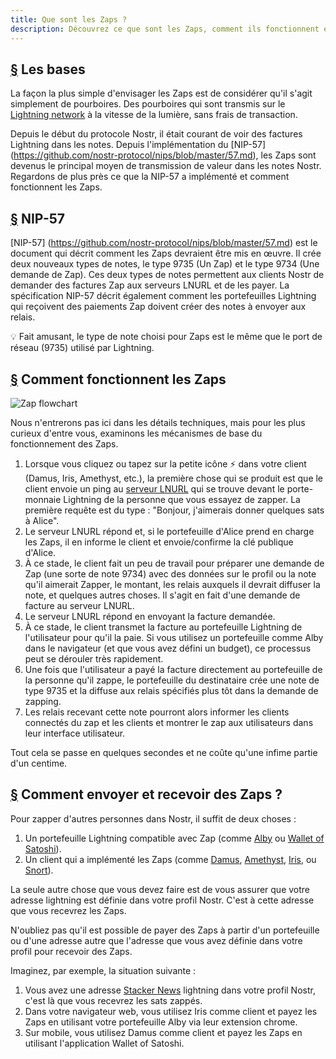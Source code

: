 ```yaml
---
title: Que sont les Zaps ?
description: Découvrez ce que sont les Zaps, comment ils fonctionnent et ce dont vous avez besoin pour les utiliser sur votre client Nostr.
---
```


## [§](#the-basics) Les bases

La façon la plus simple d'envisager les Zaps est de considérer qu'il s'agit simplement de pourboires. Des pourboires qui sont transmis sur le [Lightning network](https://www.investopedia.com/terms/l/lightning-network.asp) à la vitesse de la lumière, sans frais de transaction.

Depuis le début du protocole Nostr, il était courant de voir des factures Lightning dans les notes. Depuis l'implémentation du [NIP-57] (https://github.com/nostr-protocol/nips/blob/master/57.md), les Zaps sont devenus le principal moyen de transmission de valeur dans les notes Nostr. Regardons de plus près ce que la NIP-57 a implémenté et comment fonctionnent les Zaps.

## [§](#nip-57) NIP-57

[NIP-57] (https://github.com/nostr-protocol/nips/blob/master/57.md) est le document qui décrit comment les Zaps devraient être mis en œuvre. Il crée deux nouveaux types de notes, le type 9735 (Un Zap) et le type 9734 (Une demande de Zap). Ces deux types de notes permettent aux clients Nostr de demander des factures Zap aux serveurs LNURL et de les payer. La spécification NIP-57 décrit également comment les portefeuilles Lightning qui reçoivent des paiements Zap doivent créer des notes à envoyer aux relais.

💡 Fait amusant, le type de note choisi pour Zaps est le même que le port de réseau (9735) utilisé par Lightning.

## [§](#how-zaps-work) Comment fonctionnent les Zaps

![Zap flowchart](/images/zap-flow.webp)

Nous n'entrerons pas ici dans les détails techniques, mais pour les plus curieux d'entre vous, examinons les mécanismes de base du fonctionnement des Zaps.

1. Lorsque vous cliquez ou tapez sur la petite icône ⚡ dans votre client (Damus, Iris, Amethyst, etc.), la première chose qui se produit est que le client envoie un ping au [serveur LNURL](https://thebitcoinmanual.com/articles/what-is-ln-url-and-how-does-it-work/) qui se trouve devant le porte-monnaie Lightning de la personne que vous essayez de zapper. La première requête est du type : "Bonjour, j'aimerais donner quelques sats à Alice".
1. Le serveur LNURL répond et, si le portefeuille d'Alice prend en charge les Zaps, il en informe le client et envoie/confirme la clé publique d'Alice.
1. À ce stade, le client fait un peu de travail pour préparer une demande de Zap (une sorte de note 9734) avec des données sur le profil ou la note qu'il aimerait Zapper, le montant, les relais auxquels il devrait diffuser la note, et quelques autres choses. Il s'agit en fait d'une demande de facture au serveur LNURL.
1. Le serveur LNURL répond en envoyant la facture demandée.
1. À ce stade, le client transmet la facture au portefeuille Lightning de l'utilisateur pour qu'il la paie. Si vous utilisez un portefeuille comme Alby dans le navigateur (et que vous avez défini un budget), ce processus peut se dérouler très rapidement.
1. Une fois que l'utilisateur a payé la facture directement au portefeuille de la personne qu'il zappe, le portefeuille du destinataire crée une note de type 9735 et la diffuse aux relais spécifiés plus tôt dans la demande de zapping.
1. Les relais recevant cette note pourront alors informer les clients connectés du zap et les clients et montrer le zap aux utilisateurs dans leur interface utilisateur.

Tout cela se passe en quelques secondes et ne coûte qu'une infime partie d'un centime.

## [§](#how-to-send-and-receive) Comment envoyer et recevoir des Zaps ?

Pour zapper d'autres personnes dans Nostr, il suffit de deux choses :

1. Un portefeuille Lightning compatible avec Zap (comme [Alby](https://getalby.com/) ou [Wallet of Satoshi](https://www.walletofsatoshi.com/)).
1. Un client qui a implémenté les Zaps (comme [Damus](/en/guides/damus), [Amethyst](/en/guides/amethyst), [Iris](/en/guides/iris), ou [Snort](https://snort.social)).

La seule autre chose que vous devez faire est de vous assurer que votre adresse lightning est définie dans votre profil Nostr. C'est à cette adresse que vous recevrez les Zaps.

N'oubliez pas qu'il est possible de payer des Zaps à partir d'un portefeuille ou d'une adresse autre que l'adresse que vous avez définie dans votre profil pour recevoir des Zaps.

Imaginez, par exemple, la situation suivante :

1. Vous avez une adresse [Stacker News](https://stacker.news/) lightning dans votre profil Nostr, c'est là que vous recevrez les sats zappés.
1. Dans votre navigateur web, vous utilisez Iris comme client et payez les Zaps en utilisant votre portefeuille Alby via leur extension chrome.
1. Sur mobile, vous utilisez Damus comme client et payez les Zaps en utilisant l'application Wallet of Satoshi.
